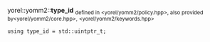 yorel::yomm2::**type_id**
<sub>defined in <yorel/yomm2/policy.hpp>, also provided by<yorel/yomm2/core.hpp>, <yorel/yomm2/keywords.hpp></sub>
```
using type_id = std::uintptr_t;
```

